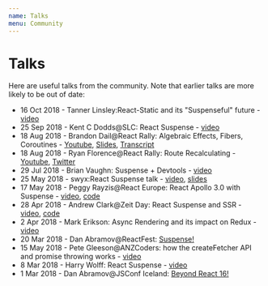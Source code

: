 ```yaml
---
name: Talks
menu: Community
---
```


# Talks

Here are useful talks from the community. Note that earlier talks are more likely to be out of date:

- 16 Oct 2018 - Tanner Linsley:React-Static and its "Suspenseful" future - [video](https://www.youtube.com/watch?v=oj1I7_ukgYI&feature=youtu.be)
- 25 Sep 2018 - Kent C Dodds@SLC: React Suspense - [video](https://www.youtube.com/watch?v=7LmrS2sdMlo&feature=youtu.be&a=)
- 18 Aug 2018 - Brandon Dail@React Rally: Algebraic Effects, Fibers, Coroutines - [Youtube](https://www.youtube.com/watch?v=7GcrT0SBSnI), [Slides](http://fibers-effects-react-rally.surge.sh/#/), [Transcript](http://fibers-effects-react-rally.surge.sh/#/?presenter)
- 18 Aug 2018 - Ryan Florence@React Rally: Route Recalculating - [Youtube](https://www.youtube.com/watch?v=X-kA8B2QzjY), [Twitter](https://twitter.com/ryanflorence/status/1031597914584363008)
- 29 Jul 2018 - Brian Vaughn: Suspense + Devtools - [video](https://www.youtube.com/watch?v=5RzOiibu8sg)
- 25 May 2018 - swyx:React Suspense talk - [video](https://www.youtube.com/watch?v=DzpLKwjmFw8), [slides](https://slides.com/swyx/react-suspense)
- 17 May 2018 - Peggy Rayzis@React Europe: React Apollo 3.0 with Suspense - [video](https://www.youtube.com/watch?v=fCXYA3lZTbo), [code](https://github.com/peggyrayzis/react-europe-apollo)
- 28 Apr 2018 - Andrew Clark@Zeit Day: React Suspense and SSR - [video](https://www.youtube.com/watch?v=z-6JC0_cOns), [code](https://github.com/acdlite/suspense-ssr-demo)
- 2 Apr 2018 - Mark Erikson: Async Rendering and its impact on Redux - [video](https://youtu.be/nOoWpdSvChc?t=13m49s)
- 20 Mar 2018 - Dan Abramov@ReactFest: [Suspense!](https://www.youtube.com/watch?v=6g3g0Q_XVb4)
- 15 May 2018 - Pete Gleeson@ANZCoders: how the createFetcher API and promise throwing works - [video](https://www.youtube.com/watch?v=DsTsZ6cgPtw&feature=youtu.be&a)
- 8 Mar 2018 - Harry Wolff: React Suspense - [video](https://www.youtube.com/watch?v=U1CpNtVdxM4)
- 1 Mar 2018 - Dan Abramov@JSConf Iceland: [Beyond React 16!](https://www.youtube.com/watch?v=v6iR3Zk4oDY)





